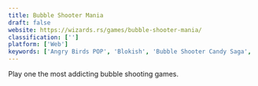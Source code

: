 ```yaml
---
title: Bubble Shooter Mania
draft: false 
website: https://wizards.rs/games/bubble-shooter-mania/
classification: ['']
platform: ['Web']
keywords: ['Angry Birds POP', 'Blokish', 'Bubble Shooter Candy Saga', 'Bubble Shooter Mania HD', 'Bubble Witch Saga', 'CodeSignal', 'Frozen Bubble', 'Nonograms Katana', 'Samorost', 'the Wiki Game']
---
```

Play one the most addicting bubble shooting games.